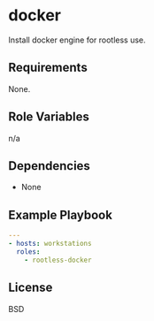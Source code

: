 # docker

Install docker engine for rootless use.

## Requirements

None.

## Role Variables

n/a

## Dependencies

* None

## Example Playbook

```yml
---
- hosts: workstations
  roles:
    - rootless-docker
```

## License

BSD
